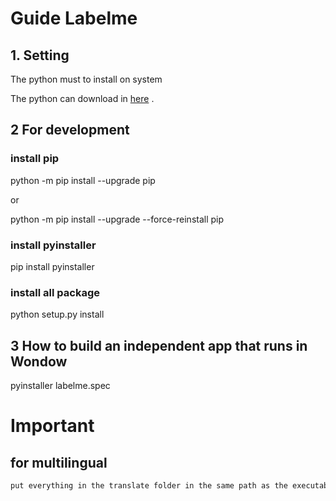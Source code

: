 # Guide Labelme 
## 1. Setting
The python must to install on system

The python can download in <a href="https://www.python.org/downloads/">here</a> .

## 2 For development
### install pip 

python -m pip install --upgrade pip

or

python -m pip install --upgrade --force-reinstall pip

### install pyinstaller
pip install pyinstaller

### install all package 

python setup.py install

## 3 How to build an independent app that runs in Wondow

pyinstaller labelme.spec

# Important
## for multilingual

```bash
put everything in the translate folder in the same path as the executable
```
